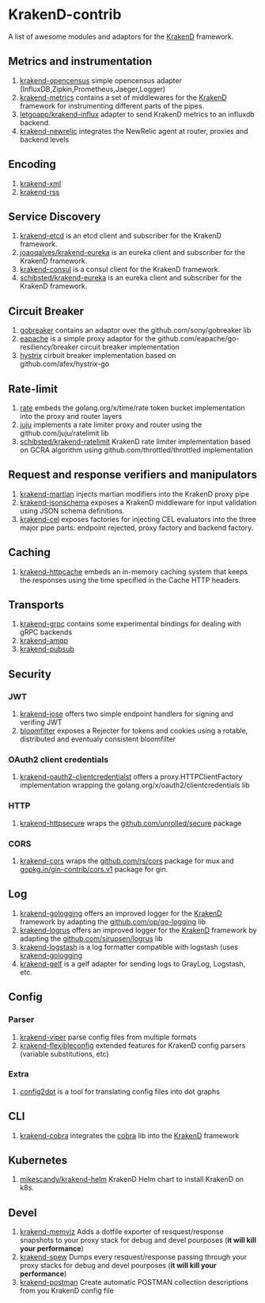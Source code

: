 # KrakenD-contrib

A list of awesome modules and adaptors for the [KrakenD](https://github.com/devopsfaith/krakend) framework.

## Metrics and instrumentation

1. [krakend-opencensus](https://github.com/devopsfaith/krakend-opencensus) simple opencensus adapter (InfluxDB,Zipkin,Prometheus,Jaeger,Logger)
2. [krakend-metrics](https://github.com/devopsfaith/krakend-metrics) contains a set of middlewares for the [KrakenD](https://github.com/devopsfaith/krakend) framework for instrumenting different parts of the pipes.
3. [letgoapp/krakend-influx](https://github.com/letgoapp/krakend-influx) adapter to send KrakenD metrics to an influxdb backend.
4. [krakend-newrelic](https://github.com/devopsfaith/krakend-newrelic) integrates the NewRelic agent at router, proxies and backend levels

## Encoding

1. [krakend-xml](https://github.com/devopsfaith/krakend-xml)
2. [krakend-rss](https://github.com/devopsfaith/krakend-rss)

## Service Discovery

1. [krakend-etcd](https://github.com/devopsfaith/krakend-etcd) is an etcd client and subscriber for the KrakenD framework.
2. [joaoqalves/krakend-eureka](https://github.com/joaoqalves/krakend-eureka) is an eureka client and subscriber for the KrakenD framework.
3. [krakend-consul](https://github.com/devopsfaith/krakend-consul) is a consul client for the KrakenD framework.
4. [schibsted/krakend-eureka](https://github.com/schibsted/krakend-eureka) is an eureka client and subscriber for the KrakenD framework.

## Circuit Breaker

1. [gobreaker](https://github.com/devopsfaith/krakend-circuitbreaker/tree/master/gobreaker) contains an adaptor over the github.com/sony/gobreaker lib
2. [eapache](https://github.com/devopsfaith/krakend-circuitbreaker/tree/master/eapache) is a simple proxy adaptor for the github.com/eapache/go-resiliency/breaker circuit breaker implementation
3. [hystrix](https://github.com/schibsted/krakend-cbreaker) cirbuit breaker implementation based on github.com/afex/hystrix-go

## Rate-limit

1. [rate](https://github.com/devopsfaith/krakend-ratelimit/tree/master/rate) embeds the golang.org/x/time/rate token bucket implementation into the proxy and router layers
2. [juju](https://github.com/devopsfaith/krakend-ratelimit/tree/master/juju) implements a rate limiter proxy and router using the github.com/juju/ratelimit lib
3. [schibsted/krakend-ratelimit](https://github.com/schibsted/krakend-ratelimit) 
KrakenD rate limiter implementation based on GCRA algorithm using github.com/throttled/throttled implementation

## Request and response verifiers and manipulators

1. [krakend-martian](https://github.com/devopsfaith/krakend-martian) injects martian modifiers into the KrakenD proxy pipe
2. [krakend-jsonschema](https://github.com/devopsfaith/krakend-jsonschema) exposes a KrakenD middleware for input validation using JSON schema definitions.
3. [krakend-cel](https://github.com/devopsfaith/krakend-cel) exposes factories for injecting CEL evaluators into the three major pipe parts: endpoint rejected, proxy factory and backend factory.

## Caching

1. [krakend-httpcache](https://github.com/devopsfaith/krakend-httpcache) embeds an in-memory caching system that keeps the responses using the time specified in the Cache HTTP headers.

## Transports

1. [krakend-grpc](https://github.com/devopsfaith/krakend-grpc) contains some experimental bindings for dealing with gRPC backends
2. [krakend-amqp](https://github.com/devopsfaith/krakend-amqp)
3. [krakend-pubsub](https://github.com/devopsfaith/krakend-pubsub)

## Security

### JWT

1. [krakend-jose](https://github.com/devopsfaith/krakend-jose) offers two simple endpoint handlers for signing and verifing JWT
2. [bloomfilter](https://github.com/devopsfaith/bloomfilter/tree/master/krakend) exposes a Rejecter for tokens and cookies using a rotable, distributed and eventualy consistent bloomfilter

### OAuth2 client credentials

1. [krakend-oauth2-clientcredentialst](https://github.com/devopsfaith/krakend-oauth2-clientcredentials) offers a proxy.HTTPClientFactory implementation wrapping the golang.org/x/oauth2/clientcredentials lib

### HTTP

1. [krakend-httpsecure](https://github.com/devopsfaith/krakend-httpsecure) wraps the [github.com/unrolled/secure](http://github.com/unrolled/secure) package

### CORS

1. [krakend-cors](https://github.com/devopsfaith/krakend-cors) wraps the [github.com/rs/cors](http://github.com/rs/cors) package for mux and [gopkg.in/gin-contrib/cors.v1](https://gopkg.in/gin-contrib/cors.v1) package for gin.

## Log

1. [krakend-gologging](https://github.com/devopsfaith/krakend-gologging) offers an improved logger for the [KrakenD](https://github.com/devopsfaith/krakend) framework by adapting the [github.com/op/go-logging](github.com/op/go-logging) lib
2. [krakend-logrus](https://github.com/devopsfaith/krakend-logrus) offers an improved logger for the [KrakenD](https://github.com/devopsfaith/krakend) framework by adapting the [github.com/sirupsen/logrus](https://github.com/sirupsen/logrus) lib
3. [krakend-logstash](https://github.com/devopsfaith/krakend-logstash) is a log formatter compatible with logstash (uses [krakend-gologging](https://github.com/devopsfaith/krakend-gologging)
4. [krakend-gelf](https://github.com/devopsfaith/krakend-gelf) is a gelf adapter for sending logs to GrayLog, Logstash, etc.

## Config

### Parser

1. [krakend-viper](https://github.com/devopsfaith/krakend-viper) parse config files from multiple formats
2. [krakend-flexibleconfig](https://github.com/devopsfaith/krakend-flexibleconfig) extended features for KrakenD config parsers (variable substitutions, etc)

### Extra

1. [config2dot](https://github.com/devopsfaith/krakend-config2dot) is a tool for translating config files into dot graphs

## CLI

1. [krakend-cobra](https://github.com/devopsfaith/krakend-cobra) integrates the [cobra](github.com/spf13/cobra) lib into the [KrakenD](https://github.com/devopsfaith/krakend) framework

## Kubernetes

1. [mikescandy/krakend-helm](https://github.com/mikescandy/krakend-helm) KrakenD Helm chart to install KrakenD on k8s.

## Devel

1. [krakend-memviz](https://github.com/devopsfaith/krakend-memviz) Adds a dotfile exporter of resquest/response snapshots to your proxy stack for debug and devel pourposes (**it will kill your performance**)
2. [krakend-spew](https://github.com/devopsfaith/krakend-spew) Dumps every resquest/response passing through your proxy stacks for debug and devel pourposes (**it will kill your performance**)
3. [krakend-postman](https://github.com/devopsfaith/krakend-postman) Create automatic POSTMAN collection descriptions from you KrakenD config file

